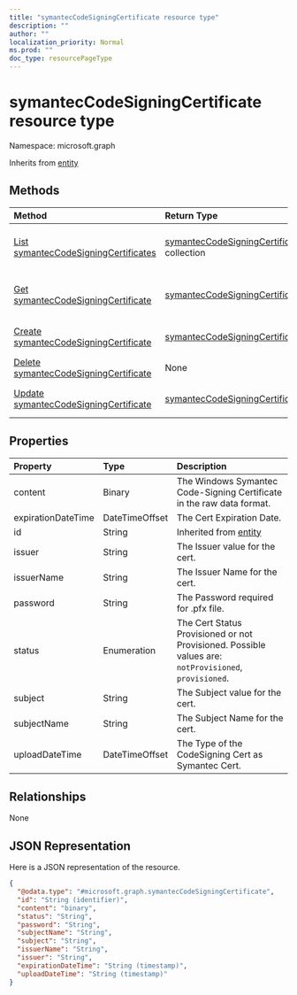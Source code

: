 ```yaml
---
title: "symantecCodeSigningCertificate resource type"
description: ""
author: ""
localization_priority: Normal
ms.prod: ""
doc_type: resourcePageType
---
```


# symantecCodeSigningCertificate resource type


Namespace: microsoft.graph




Inherits from [entity](../resources/entity.md)

## Methods
|Method|Return Type|Description|
|:---|:---|:---|
|[List symantecCodeSigningCertificates](../api/intune-apps-symanteccodesigningcertificate-list.md)|[symantecCodeSigningCertificate](../resources/intune-apps-symanteccodesigningcertificate.md) collection|List properties and relationships of the [symantecCodeSigningCertificate](../resources/symanteccodesigningcertificate.md) objects.|
|[Get symantecCodeSigningCertificate](../api/intune-apps-symanteccodesigningcertificate-get.md)|[symantecCodeSigningCertificate](../resources/intune-apps-symanteccodesigningcertificate.md)|Read properties and relationships of the [symantecCodeSigningCertificate](../resources/intune-apps-symanteccodesigningcertificate.md) object.|
|[Create symantecCodeSigningCertificate](../api/intune-apps-symanteccodesigningcertificate-create.md)|[symantecCodeSigningCertificate](../resources/intune-apps-symanteccodesigningcertificate.md)|Create a new [symantecCodeSigningCertificate](../resources/intune-apps-symanteccodesigningcertificate.md) object.|
|[Delete symantecCodeSigningCertificate](../api/intune-apps-symanteccodesigningcertificate-delete.md)|None|Deletes a [symantecCodeSigningCertificate](../resources/intune-apps-symanteccodesigningcertificate.md).|
|[Update symantecCodeSigningCertificate](../api/intune-apps-symanteccodesigningcertificate-update.md)|[symantecCodeSigningCertificate](../resources/intune-apps-symanteccodesigningcertificate.md)|Update the properties of a [symantecCodeSigningCertificate](../resources/intune-apps-symanteccodesigningcertificate.md) object.|

## Properties
|Property|Type|Description|
|:---|:---|:---|
|content|Binary|The Windows Symantec Code-Signing Certificate in the raw data format.|
|expirationDateTime|DateTimeOffset|The Cert Expiration Date.|
|id|String| Inherited from [entity](../resources/entity.md)|
|issuer|String|The Issuer value for the cert.|
|issuerName|String|The Issuer Name for the cert.|
|password|String|The Password required for .pfx file.|
|status|Enumeration|The Cert Status Provisioned or not Provisioned. Possible values are: `notProvisioned`, `provisioned`.|
|subject|String|The Subject value for the cert.|
|subjectName|String|The Subject Name for the cert.|
|uploadDateTime|DateTimeOffset|The Type of the CodeSigning Cert as Symantec Cert.|

## Relationships
None

## JSON Representation
Here is a JSON representation of the resource.
<!-- {
  "blockType": "resource",
  "keyProperty": "id",
  "@odata.type": "microsoft.graph.symantecCodeSigningCertificate",
  "baseType": "microsoft.graph.entity",
  "openType": false
}
-->
``` json
{
  "@odata.type": "#microsoft.graph.symantecCodeSigningCertificate",
  "id": "String (identifier)",
  "content": "binary",
  "status": "String",
  "password": "String",
  "subjectName": "String",
  "subject": "String",
  "issuerName": "String",
  "issuer": "String",
  "expirationDateTime": "String (timestamp)",
  "uploadDateTime": "String (timestamp)"
}
```

